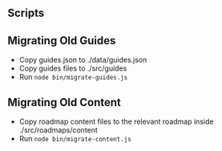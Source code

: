 ## Scripts

## Migrating Old Guides

* Copy guides.json to ./data/guides.json
* Copy guides files to ./src/guides
* Run `node bin/migrate-guides.js`

## Migrating Old Content

* Copy roadmap content files to the relevant roadmap inside ./src/roadmaps/content
* Run `node bin/migrate-content.js`
